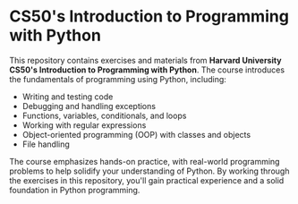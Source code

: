 # CS50's Introduction to Programming with Python

This repository contains exercises and materials from **Harvard University CS50's Introduction to Programming with Python**. The course introduces the fundamentals of programming using Python, including:

- Writing and testing code
- Debugging and handling exceptions
- Functions, variables, conditionals, and loops
- Working with regular expressions
- Object-oriented programming (OOP) with classes and objects
- File handling

The course emphasizes hands-on practice, with real-world programming problems to help solidify your understanding of Python. By working through the exercises in this repository, you'll gain practical experience and a solid foundation in Python programming.
